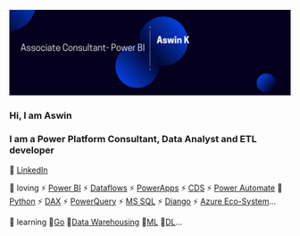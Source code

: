 ![bg][banner]

### Hi, I am Aswin
### I am a Power Platform Consultant, Data Analyst and ETL developer

👔 [LinkedIn](https://www.linkedin.com/in/aswinkprabhakaran)

[banner]: https://github.com/k-aswin/k-aswin/blob/main/Blue%20and%20White%20Architect%20LinkedIn%20Banner.png
💚 loving
⚡ [Power BI](https://powerbi.microsoft.com/en-us/)
⚡ [Dataflows](https://powerbi.microsoft.com/en-us/)
⚡ [PowerApps](https://powerapps.microsoft.com/en-in/)
⚡ [CDS](https://powerapps.microsoft.com/en-in/)
⚡ [Power Automate](https://flow.microsoft.com/)
🐍 [Python](https://www.python.org/)
⚡ [DAX](https://docs.microsoft.com/en-us/dax/)
⚡ [PowerQuery](https://powerquery.microsoft.com/en-us/)
⚡ [MS SQL](https://www.microsoft.com/en-us/sql-server/sql-server-downloads)
⚡ [Django](https://www.djangoproject.com/)
⚡ [Azure Eco-System](https://azure.microsoft.com/en-in/services/functions/)...   



📖 learning 🔧[Go](https://golang.org/) 🔧[Data Warehousing]() 🔧[ML]() 🔧[DL]()...
